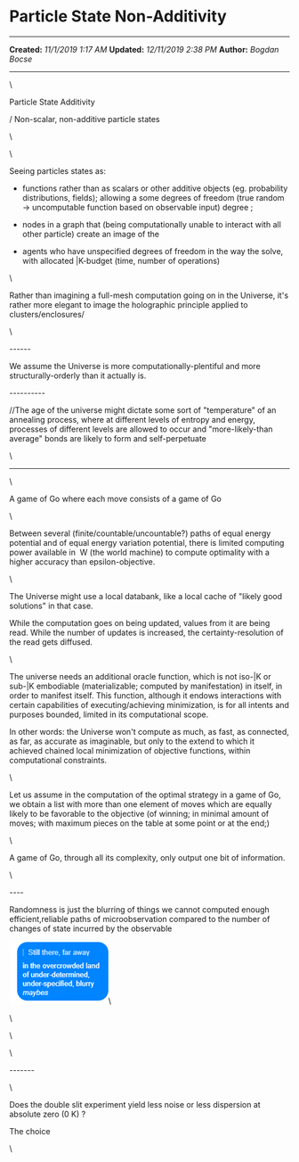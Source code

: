 Particle State Non-Additivity
=============================

  -------------- ----------------------
  **Created:**   *11/1/2019 1:17 AM*
  **Updated:**   *12/11/2019 2:38 PM*
  **Author:**    *Bogdan Bocse*
  -------------- ----------------------

\

Particle State Additivity

/ Non-scalar, non-additive particle states

\

\

Seeing particles states as:

-   functions rather than as scalars or other additive objects (eg.
    probability distributions, fields); allowing a some degrees of
    freedom (true random -\> uncomputable function based on observable
    input) degree ;

-   nodes in a graph that (being computationally unable to interact with
    all other particle) create an image of the

-   agents who have unspecified degrees of freedom in the way the solve,
    with allocated \|K-budget (time, number of operations)

\

Rather than imagining a full-mesh computation going on in the Universe,
it\'s rather more elegant to image the holographic principle applied to
clusters/enclosures/

\

\-\-\-\-\--

We assume the Universe is more computationally-plentiful and more
structurally-orderly than it actually is.

\-\-\-\-\-\-\-\-\--

//The age of the universe might dictate some sort of \"temperature\" of
an annealing process, where at different levels of entropy and energy,
processes of different levels are allowed to occur and
\"more-likely-than average\" bonds are likely to form and
self-perpetuate

\

------------------------------------------------------------------------

\

A game of Go where each move consists of a game of Go

\

Between several (finite/countable/uncountable?) paths of equal energy
potential and of equal energy variation potential, there is limited
computing power available in  W (the world machine) to compute
optimality with a higher accuracy than epsilon-objective.

\

The Universe might use a local databank, like a local cache of \"likely
good solutions\" in that case.

While the computation goes on being updated, values from it are being
read. While the number of updates is increased, the certainty-resolution
of the read gets diffused.

\

The universe needs an additional oracle function, which is not iso-\|K
or sub-\|K embodiable (materializable; computed by manifestation) in
itself, in order to manifest itself. This function, although it endows
interactions with certain capabilities of executing/achieving
minimization, is for all intents and purposes bounded, limited in its
computational scope.

In other words: the Universe won\'t compute as much, as fast, as
connected, as far, as accurate as imaginable, but only to the extend to
which it achieved chained local minimization of objective functions,
within computational constraints.

\

Let us assume in the computation of the optimal strategy in a game of
Go, we obtain a list with more than one element of moves which are
equally likely to be favorable to the objective (of winning; in minimal
amount of moves; with maximum pieces on the table at some point or at
the end;)

\

A game of Go, through all its complexity, only output one bit of
information.

\

\-\-\--

Randomness is just the blurring of things we cannot computed enough
efficient,reliable paths of microobservation compared to the number of
changes of state incurred by the observable

![](Particle%20State%20Non-Additivity_files/image.png "Tap to Download")\

\

\

\

\-\-\-\-\-\--

\

Does the double slit experiment yield less noise or less dispersion at
absolute zero (0 K) ?

The choice

\

 
